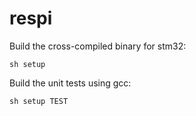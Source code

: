 # respi

Build the cross-compiled binary for stm32:
```
sh setup
```

Build the unit tests using gcc:
```
sh setup TEST
```
